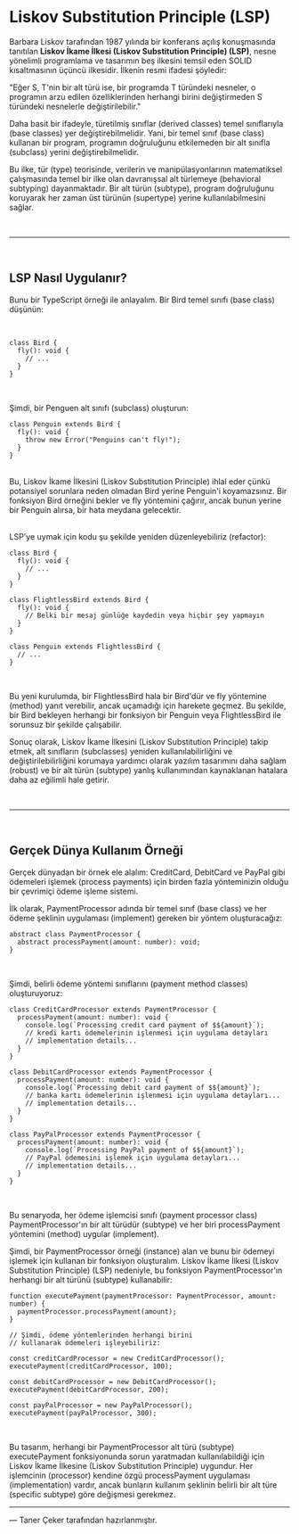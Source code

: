 <br/>

# Liskov Substitution Principle (LSP)

Barbara Liskov tarafından 1987 yılında bir konferans açılış konuşmasında tanıtılan **Liskov İkame İlkesi (Liskov Substitution Principle) (LSP)**, nesne yönelimli programlama ve tasarımın beş ilkesini temsil eden SOLID kısaltmasının üçüncü ilkesidir. İlkenin resmi ifadesi şöyledir:

"Eğer S, T'nin bir alt türü ise, bir programda T türündeki nesneler, o programın arzu edilen özelliklerinden herhangi birini değiştirmeden S türündeki nesnelerle değiştirilebilir."

Daha basit bir ifadeyle, türetilmiş sınıflar (derived classes) temel sınıflarıyla (base classes) yer değiştirebilmelidir. Yani, bir temel sınıf (base class) kullanan bir program, programın doğruluğunu etkilemeden bir alt sınıfla (subclass) yerini değiştirebilmelidir.

Bu ilke, tür (type) teorisinde, verilerin ve manipülasyonlarının matematiksel çalışmasında temel bir ilke olan davranışsal alt türlemeye (behavioral subtyping) dayanmaktadır. Bir alt türün (subtype), program doğruluğunu koruyarak her zaman üst türünün (supertype) yerine kullanılabilmesini sağlar.

<br/>

---

<br/>

## LSP Nasıl Uygulanır?

Bunu bir TypeScript örneği ile anlayalım. Bir Bird temel sınıfı (base class) düşünün:

<br/>

```tsx
class Bird {
  fly(): void {
    // ...
  }
}
```

<br/>

Şimdi, bir Penguen alt sınıfı (subclass) oluşturun:

```tsx
class Penguin extends Bird {
  fly(): void {
    throw new Error("Penguins can't fly!");
  }
}
```

<br/>
Bu, Liskov İkame İlkesini (Liskov Substitution Principle) ihlal eder çünkü potansiyel sorunlara neden olmadan Bird yerine Penguin'i koyamazsınız.
Bir fonksiyon Bird örneğini bekler ve fly yöntemini çağırır, ancak bunun yerine bir Penguin alırsa, bir hata meydana gelecektir.
<br/>
<br/>

LSP'ye uymak için kodu şu şekilde yeniden düzenleyebiliriz (refactor):

```tsx
class Bird {
  fly(): void {
    // ...
  }
}

class FlightlessBird extends Bird {
  fly(): void {
    // Belki bir mesaj günlüğe kaydedin veya hiçbir şey yapmayın
  }
}

class Penguin extends FlightlessBird {
  // ...
}
```

<br/>

Bu yeni kurulumda, bir FlightlessBird hala bir Bird'dür ve fly yöntemine (method) yanıt verebilir, ancak uçamadığı için harekete geçmez. Bu şekilde, bir Bird bekleyen herhangi bir fonksiyon bir Penguin veya FlightlessBird ile sorunsuz bir şekilde çalışabilir.

Sonuç olarak, Liskov İkame İlkesini (Liskov Substitution Principle) takip etmek, alt sınıfların (subclasses) yeniden kullanılabilirliğini ve değiştirilebilirliğini korumaya yardımcı olarak yazılım tasarımını daha sağlam (robust) ve bir alt türün (subtype) yanlış kullanımından kaynaklanan hatalara daha az eğilimli hale getirir.

<br/>

---

<br/>

## Gerçek Dünya Kullanım Örneği

Gerçek dünyadan bir örnek ele alalım: CreditCard, DebitCard ve PayPal gibi ödemeleri işlemek (process payments) için birden fazla yönteminizin olduğu bir çevrimiçi ödeme işleme sistemi.

İlk olarak, PaymentProcessor adında bir temel sınıf (base class) ve her ödeme şeklinin uygulaması (implement) gereken bir yöntem oluşturacağız:

```tsx
abstract class PaymentProcessor {
  abstract processPayment(amount: number): void;
}
```

<br/>

Şimdi, belirli ödeme yöntemi sınıflarını (payment method classes) oluşturuyoruz:

```tsx
class CreditCardProcessor extends PaymentProcessor {
  processPayment(amount: number): void {
    console.log(`Processing credit card payment of $${amount}`);
    // kredi kartı ödemelerinin işlenmesi için uygulama detayları
    // implementation details...
  }
}

class DebitCardProcessor extends PaymentProcessor {
  processPayment(amount: number): void {
    console.log(`Processing debit card payment of $${amount}`);
    // banka kartı ödemelerinin işlenmesi için uygulama detayları...
    // implementation details...
  }
}

class PayPalProcessor extends PaymentProcessor {
  processPayment(amount: number): void {
    console.log(`Processing PayPal payment of $${amount}`);
    // PayPal ödemesini işlemek için uygulama detayları...
    // implementation details...
  }
}
```

<br/>

Bu senaryoda, her ödeme işlemcisi sınıfı (payment processor class) PaymentProcessor'ın bir alt türüdür (subtype) ve her biri processPayment yöntemini (method) uygular (implement).

Şimdi, bir PaymentProcessor örneği (instance) alan ve bunu bir ödemeyi işlemek için kullanan bir fonksiyon oluşturalım. Liskov İkame İlkesi (Liskov Substitution Principle) (LSP) nedeniyle, bu fonksiyon PaymentProcessor'ın herhangi bir alt türünü (subtype) kullanabilir:

```tsx
function executePayment(paymentProcessor: PaymentProcessor, amount: number) {
  paymentProcessor.processPayment(amount);
}

// Şimdi, ödeme yöntemlerinden herhangi birini
// kullanarak ödemeleri işleyebiliriz:

const creditCardProcessor = new CreditCardProcessor();
executePayment(creditCardProcessor, 100);

const debitCardProcessor = new DebitCardProcessor();
executePayment(debitCardProcessor, 200);

const payPalProcessor = new PayPalProcessor();
executePayment(payPalProcessor, 300);
```

<br/>

Bu tasarım, herhangi bir PaymentProcessor alt türü (subtype) executePayment fonksiyonunda sorun yaratmadan kullanılabildiği için Liskov İkame İlkesine (Liskov Substitution Principle) uygundur. Her işlemcinin (processor) kendine özgü processPayment uygulaması (implementation) vardır, ancak bunların kullanım şeklinin belirli bir alt türe (specific subtype) göre değişmesi gerekmez.

---

— Taner Çeker tarafından hazırlanmıştır.
